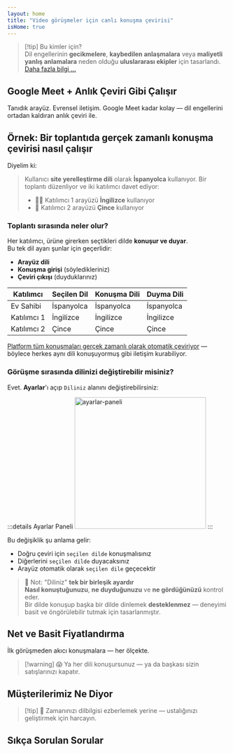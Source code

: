 ```yaml
---
layout: home
title: "Video görüşmeler için canlı konuşma çevirisi"
isHome: true
---
```


<HeroSection title="**Her** Dilde Buluşun" :typingSpeed="10" text="Video görüşmelerde **canlı konuşma çevirisi** — hızlı, net, sınırsız iletişim.">
<NavButton buttonLabel="Nasıl çalışır" buttonClass="brand" to="/#HowItWorks" />
<NavButton buttonLabel="Asistan" buttonClass="alt" to="/chat" />
</HeroSection>

<span id="1"></span>
<FeatureBlock
    :card="{
      title: 'Çeviri ≠ Anlama. İşte sırada ne var.',
      details: 'Hangi dili konuşursanız konuşun, sesiniz aynı dili konuşuyormuş gibi duyulur ve anlaşılır.',
      items: [
        '✧ Doğal olarak, [gerçek zamanlı](./product/overview/how-it-works), altyazısız ve gecikmesiz.',
        '✧ Yapay zeka destekli çeviri, ton, niyet ve sektöre özgü terminolojiyi yakalar.',
      ],
      link: './product/overview/what-is-intermind',
      src: {
        light: '/media-kit/animals-cartoon-3-2.png',
        dark: '/1d.png',
      },
      inversion: false,
    }"
  />

<span id="2"></span>
<FeatureBlock
    :card="{
      title: 'Toplantılarınızın İçindeki Akıl',
      details: 'InterMind her çok dilli görüşmeyi net, aranabilir bilgiye dönüştürür.',
      items: [
        '✧ **Her şeyi sorun** — Yapay zeka **tüm toplantılarınız arasında** yanıtları bulur.',
        '✧ Görevleri, sorumluları ve son tarihleri otomatik çıkarır.',
        '✧ Önemli noktaları anında herhangi bir dilde özetler.',
      ],
      link: './product/overview/how-it-works#🧩-deep-memory-deep-understanding',
      src: {
        light: '/2l.png',
        dark: '/2d.png',
      },
      inversion: true,
    }"
  />

<span id="3"></span>
<FeatureBlock
    :card="{
      title: 'Sadece Konuşma Değil, Ciddi Toplantılar İçin Tasarlandı',
      details: 'InterMind bir [profesyonel video toplantı platformudur](./product/overview/video-meeting-platform), hafif bir eklenti veya plugin değil.',
      items: [
        '✧ 1080p çözünürlük, akıllı gürültü bastırma, planlama, moderasyon, ekran paylaşımı, kayıt, altyazı, katılımcı sohbeti ve takvim entegrasyonu — hepsi dahil, **kullanıma hazır**.',
      ],
      link: './product/overview/video-meeting-platform',
      src: {
        light: '/3l.mp4',
        dark: '/3d.mp4',
      },
      inversion: false,
    }"
  />

<span id="4"></span>
<FeatureBlock
    :card="{
      title: 'Önemli Olan Yerde Gizlilik',
      details: 'InterMind, güven gerektiren konuşmalar için tasarlandı — gizlilik ve kontrolün en çok önem taşıdığı yerler için.',
      items: ['✧ [Gizlilik Bölgeleri](./product/overview/privacy-architecture) — AB, ABD, GD Asya', '✧ **Sıfır veri eğitimi**. Üçüncü taraf erişimi yok.'],
      link: './product/overview/privacy-architecture',
      src: {
        light: '/4l.png',
        dark: '/4d.png',
      },
      inversion: true,
    }"
  />

> [!tip] Bu kimler için?  
> Dil engellerinin **gecikmelere**, **kaybedilen anlaşmalara** veya **maliyetli yanlış anlamalara** neden olduğu **uluslararası ekipler** için tasarlandı. [Daha fazla bilgi ...](./product/overview/markets)

## Google Meet + Anlık Çeviri Gibi Çalışır

Tanıdık arayüz. Evrensel iletişim. Google Meet kadar kolay — dil engellerini ortadan kaldıran anlık çeviri ile.

<span id="HowItWorks"></span>

<FeatureCards
    :features="[
      {
        title: 'Ücretsiz kaydol',
        details: 'Dilini seç ve [hesap oluştur](#Pricing).',
        icon: {
          light: '/signUp.png',
          dark: '/signUp.png',
        },
      },
      {
        title: 'Toplantı başlat',
        details: 'Anında oluştur veya önceden planla.',
        icon: {
          light: '/start.png',
          dark: '/start.png',
        },
      },
      {
        title: 'Toplantıya katıl',
        details: 'Linke tıkla, adını gir, anında katıl.',
        icon: {
          light: '/join.png',
          dark: '/join.png',
        },
      },
      {
        title: 'Kendi dilinde konuş',
        details: 'Herkes kendi dilinde konuşur ve dinler.',
        icon: {
          light: '/meeting.png',
          dark: '/meeting.png',
        },
      },
    ]"
  />

<span id="Example"></span>

## Örnek: Bir toplantıda gerçek zamanlı konuşma çevirisi nasıl çalışır

Diyelim ki:

> Kullanıcı **site yerelleştirme dili** olarak **İspanyolca** kullanıyor. Bir toplantı düzenliyor ve iki katılımcı davet ediyor:
>
> - 🧑‍💼 Katılımcı 1 arayüzü **İngilizce** kullanıyor
> - 👩 Katılımcı 2 arayüzü **Çince** kullanıyor

### Toplantı sırasında neler olur?

Her katılımcı, ürüne girerken seçtikleri dilde **konuşur ve duyar**.  
Bu tek dil ayarı şunlar için geçerlidir:

- **Arayüz dili**
- **Konuşma girişi** (söyledikleriniz)
- **Çeviri çıkışı** (duyduklarınız)

| Katılımcı    | Seçilen Dil | Konuşma Dili | Duyma Dili |
| ------------ | ------------ | ------------ | ---------- |
| Ev Sahibi    | İspanyolca  | İspanyolca   | İspanyolca |
| Katılımcı 1  | İngilizce   | İngilizce    | İngilizce  |
| Katılımcı 2  | Çince       | Çince        | Çince      |

[Platform tüm konuşmaları gerçek zamanlı olarak otomatik çeviriyor](./product/overview/how-it-works) — böylece herkes aynı dili konuşuyormuş gibi iletişim kurabiliyor.

### Görüşme sırasında dilinizi değiştirebilir misiniz?

Evet. **Ayarlar**'ı açıp `Diliniz` alanını değiştirebilirsiniz:

:::details Ayarlar Paneli
<img src="/settings.png" alt="ayarlar-paneli" width="300px" />
:::

Bu değişiklik şu anlama gelir:

- Doğru çeviri için `seçilen dilde` konuşmalısınız
- Diğerlerini `seçilen dilde` duyacaksınız
- Arayüz otomatik olarak `seçilen dile` geçecektir

> 📌 Not: "Diliniz" **tek bir birleşik ayardır**  
> **Nasıl konuştuğunuzu**, **ne duyduğunuzu** ve **ne gördüğünüzü** kontrol eder.  
> Bir dilde konuşup başka bir dilde dinlemek **desteklenmez** — deneyimi basit ve öngörülebilir tutmak için tasarlanmıştır.

## Net ve Basit Fiyatlandırma

İlk görüşmeden akıcı konuşmalara — her ölçekte.

<span id="Pricing"></span>

<PricingPlans
    :plans="[
      {
        title: '**Temel** &nbsp 1 kullanıcı',
        price: '**Ücretsiz**',
        details: 'kredi kartı gerekmez',
        items: [
          '**25** toplantı',
          '**100** katılımcılı video toplantıları [💬](#3)',
          'Kullanıcı başına **30** GB havuzlanmış depolama',
          'Tüm toplantılarınızda arama [💬](#2)',
          'Eşzamanlı tercüme [💬](#1)',
        ],
      },
      {
        title: '**Pro**  &nbsp 1-99 kullanıcı',
        price: '**$20** /ay/kullanıcı, yıllık faturalandırma',
        details: 'veya aylık $25',
        items: [
          '**Sınırsız** toplantı',
          '**150** katılımcılı video toplantıları [💬](#3)',
          'Kullanıcı başına **2** TB havuzlanmış depolama',
          'Tüm toplantılarınızda arama [💬](#2)',
          'Eşzamanlı tercüme [💬](#1)',
        ],
      },
      {
        title: '**Kurumsal** &nbsp 100+ kullanıcı',
        price: '**Özel fiyatlandırma**',
        details: 'Gizlilik için tasarlandı',
        items: [
          '**Sınırsız** toplantı',
          '**500** katılımcılı video toplantıları [💬](#3)',
          'Kullanıcı başına **5** TB havuzlanmış depolama',
          'Tüm toplantılarınızda arama [💬](#2)',
          'Eşzamanlı tercüme [💬](#1)',
          '**Gizlilik Bölgeleri** [💬](#4)',
        ],
      },
    ]">
<AuthButton text="Ücretsiz deneyin" buttonClass="brand" eventName="try_it_attempt" />
<AuthButton text="Şimdi satın alın" buttonClass="alt" mode="checkout" eventName="buy_now_attempt" />
<ContactForm buttonText="Ekibimizle görüşün" buttonClass="alt" />
</PricingPlans>

> [!warning] 😱 Ya her dili konuşursunuz — ya da başkası sizin satışlarınızı kapatır.

<span id="Testimonials"></span>

## Müşterilerimiz Ne Diyor

<AutoScrollTestimonials testimonialsUrl="/testimonials.json"/>

> [!tip] 🥇 Zamanınızı dilbilgisi ezberlemek yerine — ustalığınızı geliştirmek için harcayın.

## Sıkça Sorulan Sorular

<span id="FAQ"></span>

<AccordionGroup
    :items="[
      {
        q: 'InterMind hangi dillerde tercüme desteği sunuyor?',
        a: 'InterMind aşağıdaki 19 dilde **gerçek zamanlı tercüme** desteği sunmaktadır:<br><br>- العربية (ar) – Arapça<br>- Čeština (cs) – Çekçe<br>- Deutsch (de) – Almanca<br>- English (en) – İngilizce<br>- Español (es) – İspanyolca<br>- Français (fr) – Fransızca<br>- हिन्दी (hi) – Hintçe<br>- Magyar (hu) – Macarca<br>- Italiano (it) – İtalyanca<br>- 日本語 (ja) – Japonca<br>- 한국어 (ko) – Korece<br>- Nederlands (nl) – Hollandaca<br>- Polski (pl) – Lehçe<br>- Português (pt) – Portekizce<br>- Русский (ru) – Rusça<br>- Türkçe (tr) – Türkçe<br>- 中文 (zh) – Çince<br><br>Bu listeyi sürekli genişletiyoruz — her büyük güncellemede yeni diller eklenmektedir.',
      },
      {
        q: 'Lisanslı kullanıcı ve Katılımcı nedir?',
        a: 'Bir *lisanslı kullanıcı*, ücretsiz veya ücretli toplantı lisansına sahiptir ve planının sınırları dahilinde toplantılar planlayabilir. *Katılımcılar* davetlilerdir — toplantılara katılmak için **hesaba veya lisansa ihtiyaçları yoktur** ve herhangi bir cihazdan **ücretsiz** olarak bağlanabilirler.',
      },
      {
        q: 'Bir InterMind lisansını kaç kişi kullanabilir?',
        a: 'Her *lisanslı kullanıcı* **sınırsız toplantı** düzenleyebilir. Eğer birden fazla ekip üyesinin aynı anda toplantı düzenlemesi gerekiyorsa, her birinin kendi lisansına ihtiyacı olacaktır.',
      },
      {
        q: 'Bir toplantının maksimum süresi ne kadardır?',
        a: 'Tüm planlarda toplantılar **24 saate** kadar sürebilir.',
      },
      {
        q: 'Düzenleyebileceğim toplantı sayısında bir sınır var mı?',
        a: '*Ücretsiz Temel* plan **25 ücretsiz toplantı** içerir. *Pro* ve *Business* planları daha fazla katılımcı ve kontrol ile sınırsız toplantı sunar.',
      },
      {
        q: 'InterMind veri gizliliğini ve güvenliğini nasıl sağlıyor?',
        a: 'InterMind **tasarımı gereği gizlidir**. Tüm veriler seçtiğiniz **Gizlilik Bölgesi** içinde işlenir ve depolanır — _AB_, _ABD_ veya _Asya_. [**GDPR**](https://gdpr.eu), [**CCPA**](https://oag.ca.gov/privacy/ccpa) ve BAE PDPL ile uyumluyuz ve içeriğinizi **asla eğitim veya üçüncü taraf erişimi için kullanmayız**. Gelişmiş [Gizlilik Bölgesi kontrolü](./product/overview/privacy-architecture) **Business** planında mevcuttur.',
      },
      {
        q: 'Bir plan satın almadan önce InterMind\'ı deneyebilir miyim?',
        a: 'Kesinlikle. *Ücretsiz Temel* plan, **25 ücretsiz toplantı** ile temel özelliklere tam erişim sağlar — **eşzamanlı tercüme** ve **toplantı arama** dahil. Kredi kartı gerekmez. İstediğiniz zaman yükseltme yapabilirsiniz.',
      },
      {
        q: 'Yardıma veya desteğe ihtiyacım olursa ne yapabilirim?',
        a: 'Destek [yardım merkezimiz](./resources/help) üzerinden mevcuttur. *Business* kullanıcıları özel bir iletişim kişisiyle **öncelikli destek** alır.',
      },
      {
        q: 'Aboneliğimi nasıl yönetebilirim (yükseltme, düşürme veya iptal)?',
        a: 'Planınızı **hesap ayarları** üzerinden istediğiniz zaman değiştirebilirsiniz. Değişiklikler **anında** yürürlüğe girer. İptaller için, *Aylık planlar* fatura döneminin sonunda iptal edilir. *Yıllık planlar* **orantılı geri ödeme** ile iptal edilebilir.',
      },
      {
        q: 'InterMind\'ı webinarlar veya büyük etkinlikler için kullanabilir miyim?',
        a: 'Evet. *Pro* ve *Business* planları **büyük toplantılar ve webinarlar** için idealdir — *Business* planında **500 katılımcıya** kadar destek sunar.',
      },
    ]"/>

<HomeFooter
    :columns="[
      {
        title: 'ÜRÜN',
        links: [
          { text: 'Overview', link: './product/overview/what-is-intermind' },
          { text: 'Getting Started', link: './product/guide/getting-started' },
          { text: 'Testimonials', link: '#testimonials' },
          { text: 'Pricing', link: '#Pricing' },
        ],
      },
      {
        title: 'DESTEK',
        links: [
          { text: 'Get Support', link: './resources/help' },
          { text: 'FAQ', link: '#FAQ' },
          { text: 'Service Status', link: 'https://status.mind.com/' },
          { text: 'Privacy Policy', link: './resources/company/Privacy-Policy' },
          { text: 'AI Legal Guide', link: './resources/company/Legal-Regulations-for-AI-Services' },
        ],
      },
      {
        title: 'KAYNAKLAR',
        links: [
          { text: 'Brand Assets', link: './resources/media-kit' },
          { text: 'AI API / LLM Docs', link: 'https://mind.com/llms-full.txt' },
        ],
      },
      {
        title: 'ŞİRKET',
        links: [
          { text: 'About', link: './resources/company/about' },
          { text: 'Team', link: './resources/company/team' },
          { text: 'Contacts', link: './resources/company/contacts' },
        ],
      },
    ]"/>